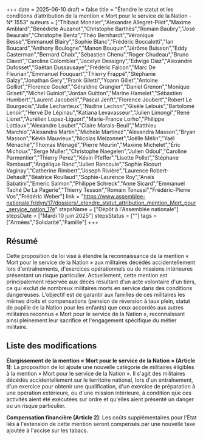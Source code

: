 +++
date = 2025-06-10
draft = false
title = "Étendre le statut et les conditions d’attribution de la mention « Mort pour le service de la Nation - N° 1553"
auteurs = ["Thibaut Monnier","Alexandre Allegret-Pilot","Maxime Amblard","Bénédicte Auzanot","Christophe Barthès","Romain Baubry","José Beaurain","Christophe Bentz","Théo Bernhardt","Véronique Besse","Emmanuel Blairy","Sophie Blanc","Frédéric Boccaletti","Ian Boucard","Anthony Boulogne","Manon Bouquin","Jérôme Buisson","Eddy Casterman","Bernard Chaix","Sébastien Chenu","Roger Chudeau","Bruno Clavet","Caroline Colombier","Jocelyn Dessigny","Edwige Diaz","Alexandre Dufosset","Gaëtan Dussausaye","Frédéric Falcon","Marc De Fleurian","Emmanuel Fouquart","Thierry Frappé","Stéphanie Galzy","Jonathan Gery","Frank Giletti","Yoann Gillet","Antoine Golliot","Florence Goulet","Géraldine Grangier","Daniel Grenon","Monique Griseti","Michel Guiniot","Jordan Guitton","Marine Hamelet","Sébastien Humbert","Laurent Jacobelli","Pascal Jenft","Florence Joubert","Robert Le Bourgeois","Julie Lechanteux","Nadine Lechon","Gisèle Lelouis","Bartolomé Lenoir","Hervé De Lépinau","Katiana Levavasseur","Julien Limongi","René Lioret","Aurélien Lopez-Liguori","Marie-France Lorho","Philippe Lottiaux","Alexandre Loubet","Claire Marais-Beuil","Matthieu Marchio","Alexandra Martin","Michèle Martinez","Alexandra Masson","Bryan Masson","Kévin Mauvieux","Nicolas Meizonnet","Joëlle Mélin","Yaël Ménaché","Thomas Ménagé","Pierre Meurin","Maxime Michelet","Éric Michoux","Serge Muller","Christophe Naegelen","Julien Odoul","Caroline Parmentier","Thierry Perez","Kévin Pfeffer","Lisette Pollet","Stéphane Rambaud","Angélique Ranc","Julien Rancoule","Sophie Ricourt Vaginay","Catherine Rimbert","Joseph Rivière","Laurence Robert-Dehault","Béatrice Roullaud","Sophie-Laurence Roy","Anaïs Sabatini","Emeric Salmon","Philippe Schreck","Anne Sicard","Emmanuel Taché De La Pagerie","Thierry Tesson","Romain Tonussi","Frédéric-Pierre Vos","Frédéric Weber"]
link = "https://www.assemblee-nationale.fr/dyn/17/dossiers/_etendre_statut_attribution_mention_Mort_pour_service_nation_17e"
stepsName = ["Dépôt à l'Assemblée nationale"]
stepsDate = ["Mardi 10 juin 2025"]
stepsStatus = [""]
tags = ["Armées","Solidarité","Famille"]
+++

## Résumé

Cette proposition de loi vise à étendre la reconnaissance de la mention « Mort pour le service de la Nation » aux militaires décédés accidentellement lors d'entraînements, d'exercices opérationnels ou de missions intérieures présentant un risque particulier. Actuellement, cette mention est principalement réservée aux décès résultant d'un acte volontaire d'un tiers, ce qui exclut de nombreux militaires morts en service dans des conditions dangereuses. L'objectif est de garantir aux familles de ces militaires les mêmes droits et compensations (pension de réversion à taux plein, statut de pupille de la Nation pour les enfants) que ceux accordés aux autres militaires reconnus « Mort pour le service de la Nation », reconnaissant ainsi pleinement leur sacrifice et l'engagement spécifique du métier militaire.

## Liste des modifications

**Élargissement de la mention « Mort pour le service de la Nation » (Article 1)**: La proposition de loi ajoute une nouvelle catégorie de militaires éligibles à la mention « Mort pour le service de la Nation ». Il s'agit des militaires décédés accidentellement sur le territoire national, lors d'un entraînement, d'un exercice pour obtenir une qualification, d'un exercice de préparation à une opération extérieure, ou d'une mission intérieure, à condition que ces activités aient été exécutées sur ordre et qu'elles aient présenté un danger ou un risque particulier.

**Compensation financière (Article 2)**: Les coûts supplémentaires pour l'État liés à l'extension de cette mention seront compensés par une nouvelle taxe ajoutée à l'accise sur les tabacs.
